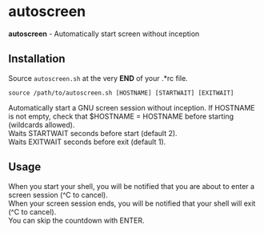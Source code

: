 # autoscreen

**autoscreen** - Automatically start screen without inception


## Installation

Source `autoscreen.sh` at the very **END** of your .\*rc file.

    source /path/to/autoscreen.sh [HOSTNAME] [STARTWAIT] [EXITWAIT]

Automatically start a GNU screen session without inception.
If HOSTNAME is not empty, check that \$HOSTNAME = HOSTNAME before starting (wildcards allowed).  
Waits STARTWAIT seconds before start (default 2).   
Waits EXITWAIT seconds before exit (default 1).  

## Usage

When you start your shell, you will be notified that you are about to enter a screen session (^C to cancel).  
When your screen session ends, you will be notified that your shell will exit (^C to cancel).  
You can skip the countdown with ENTER.  

